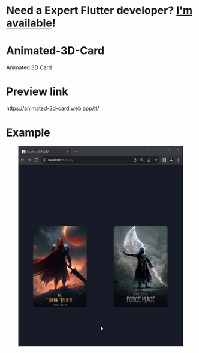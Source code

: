# **Need a Expert Flutter developer? [I'm available](https://www.linkedin.com/in/alhalabi-obada-6b2a89290/)!**
# Animated-3D-Card

Animated 3D Card

# Preview link

https://animated-3d-card.web.app/#/

# Example

<p align='center'>
    <img src="https://raw.githubusercontent.com/Obada2020/Animated-3D-Card/main/assets/example.gif" />
</p>
